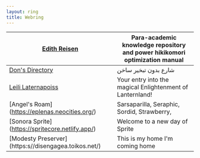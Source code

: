 ```yaml
---
layout: ring
title: Webring
---
```


| [Edith Reisen](http://reisen.netlify.app/)            | Para-academic knowledge repository and power hikikomori optimization manual |
| ----------------------------------------------------- | --------------------------------------------------------------------------- |
| [Don's Directory](http://dons.directory/)             | شارع بدون تبخير ساخن                                                        |
| [Leili Laternapoiss](https://leili.netlify.app/)      | Your entry into the magical Enlightenment of Lanternland!                   |
| [Angel's Roam] (https://eplenas.neocities.org/)       | Sarsaparilla, Seraphic, Sordid, Strawberry,                                 |              |
| [Sonora Sprite] (https://spritecore.netlify.app/)     | Welcome to a new day of Sprite                                              |
| [Modesty Preserver] (https:s//disengagea.toikos.net/) | This is my home I'm coming home                                             |